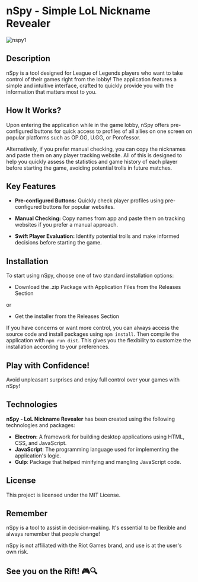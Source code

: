 # nSpy - Simple LoL Nickname Revealer

![nspy1](https://github.com/Talalajla/nSpy/assets/68278690/b0853ced-f09c-44fc-a74e-bfc7fff1d550)

## Description

nSpy is a tool designed for League of Legends players who want to take control of their games right from the lobby! The application features a simple and intuitive interface, crafted to quickly provide you with the information that matters most to you.

## How It Works?

Upon entering the application while in the game lobby, nSpy offers pre-configured buttons for quick access to profiles of all allies on one screen on popular platforms such as OP.GG, U.GG, or Porofessor.

Alternatively, if you prefer manual checking, you can copy the nicknames and paste them on any player tracking website. All of this is designed to help you quickly assess the statistics and game history of each player before starting the game, avoiding potential trolls in future matches.

## Key Features

* **Pre-configured Buttons:** Quickly check player profiles using pre-configured buttons for popular websites.

* **Manual Checking:** Copy names from app and paste them on tracking websites if you prefer a manual approach.

* **Swift Player Evaluation:** Identify potential trolls and make informed decisions before starting the game.

## Installation

To start using nSpy, choose one of two standard installation options:
    
* Download the .zip Package with Application Files from the Releases Section

or

* Get the installer from the Releases Section

If you have concerns or want more control, you can always access the source code and install packages using ```npm install```. Then compile the application with ```npm run dist```. This gives you the flexibility to customize the installation according to your preferences.
 

## Play with Confidence!

Avoid unpleasant surprises and enjoy full control over your games with nSpy!

## Technologies

**nSpy - LoL Nickname Revealer** has been created using the following technologies and packages:
* **Electron**: A framework for building desktop applications using HTML, CSS, and JavaScript.
* **JavaScript**: The programming language used for implementing the application's logic.
* **Gulp**: Package that helped minifying and mangling JavaScript code.

## License

This project is licensed under the MIT License. 

## Remember

nSpy is a tool to assist in decision-making. It's essential to be flexible and always remember that people change!

nSpy is not affiliated with the Riot Games brand, and use is at the user's own risk.

## See you on the Rift! 🎮🔍